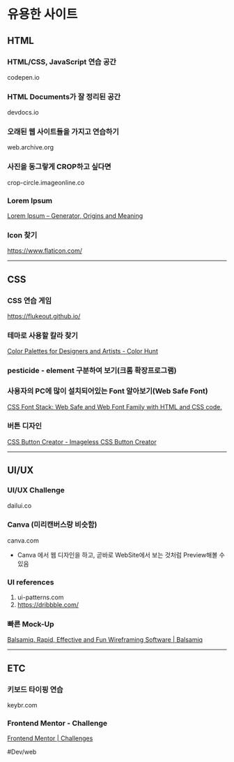 # 유용한 사이트
## HTML
### HTML/CSS, JavaScript 연습 공간
codepen.io

### HTML Documents가 잘 정리된 공간
devdocs.io

### 오래된 웹 사이트들을 가지고 연습하기
web.archive.org

### 사진을 동그랗게 CROP하고 싶다면
crop-circle.imageonline.co

### Lorem Ipsum
[Lorem Ipsum – Generator, Origins and Meaning](https://loremipsum.io/)

### Icon 찾기
https://www.flaticon.com/

- - - -

## CSS
### CSS 연습 게임
https://flukeout.github.io/

### 테마로 사용할 칼라 찾기
[Color Palettes for Designers and Artists - Color Hunt](https://colorhunt.co/)

### pesticide - element 구분하여 보기(크롬 확장프로그램)

### 사용자의 PC에 많이 설치되어있는 Font 알아보기(Web Safe Font)
[CSS Font Stack: Web Safe and Web Font Family with HTML and CSS code.](https://www.cssfontstack.com/)

### 버튼 디자인
[CSS Button Creator - Imageless CSS Button Creator](https://cssbuttoncreator.com/)

- - - -

## UI/UX
### UI/UX Challenge
dailui.co

### Canva (미리캔버스랑 비슷함)
canva.com
- Canva 에서 웹 디자인을 하고, 곧바로 WebSite에서 보는 것처럼 Preview해볼 수 있음

### UI references
1. ui-patterns.com
2. https://dribbble.com/

### 빠른 Mock-Up
[Balsamiq. Rapid, Effective and Fun Wireframing Software | Balsamiq](https://balsamiq.com/)
- - - -

## ETC
### 키보드 타이핑 연습 
keybr.com

### Frontend Mentor - Challenge
[Frontend Mentor | Challenges](https://www.frontendmentor.io/challenges)


#Dev/web